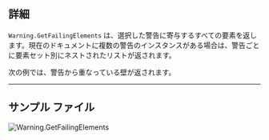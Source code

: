 ## 詳細
`Warning.GetFailingElements` は、選択した警告に寄与するすべての要素を返します。現在のドキュメントに複数の警告のインスタンスがある場合は、警告ごとに要素セット別にネストされたリストが返されます。

次の例では、警告から重なっている壁が返されます。
___
## サンプル ファイル

![Warning.GetFailingElements](./Revit.Application.Warning.GetFailingElements_img.jpg)
